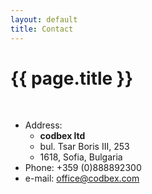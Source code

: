 ```yaml
---
layout: default
title: Contact
---
```


{{ page.title }}
===

<br>

 - Address:
   - <b>codbex ltd</b>
   - bul. Tsar Boris III, 253
   - 1618, Sofia, Bulgaria
 - Phone: +359 (0)888892300
 - e-mail: office@codbex.com


<br><br><br><br><br><br><br><br><br><br>
